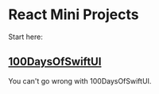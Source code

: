 # React Mini Projects

Start here:

## [100DaysOfSwiftUI](https://www.hackingwithswift.com/100/swiftui/)

You can't go wrong with 100DaysOfSwiftUI. 



